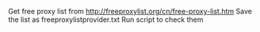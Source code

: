 Get free proxy list from http://freeproxylist.org/cn/free-proxy-list.htm
Save the list as freeproxylistprovider.txt
Run script to check them